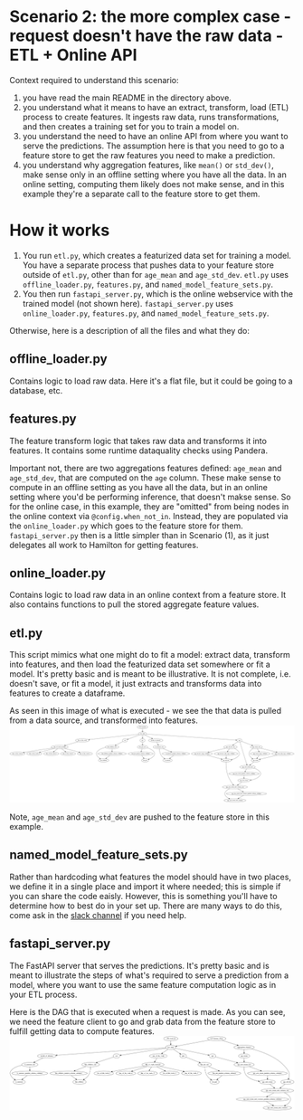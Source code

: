 # Scenario 2: the more complex case - request doesn't have the raw data - ETL + Online API

Context required to understand this scenario:
1. you have read the main README in the directory above.
2. you understand what it means to have an extract, transform, load (ETL) process to create features. It ingests raw data,
runs transformations, and then creates a training set for you to train a model on.
3. you understand the need to have an online API from where you want to serve the predictions. The assumption here is
that you need to go to a feature store to get the raw features you need to make a prediction.
4. you understand why aggregation features, like `mean()` or `std_dev()`, make sense only in an
offline setting where you have all the data. In an online setting, computing them likely does not make sense, and in
this example they're a separate call to the feature store to get them.

# How it works

1. You run `etl.py`, which creates a featurized data set for training a model. You have a separate process that pushes
data to your feature store outside of `etl.py`, other than for `age_mean` and `age_std_dev`. `etl.py` uses
`offline_loader.py`, `features.py`, and `named_model_feature_sets.py`.
2. You then run `fastapi_server.py`, which is the online webservice with the trained model (not shown here).
`fastapi_server.py` uses `online_loader.py`, `features.py`, and `named_model_feature_sets.py`.

Otherwise, here is a description of all the files and what they do:

## offline_loader.py
Contains logic to load raw data. Here it's a flat file, but it could be going
to a database, etc.

## features.py
The feature transform logic that takes raw data and transforms it into features. It contains some runtime
dataquality checks using Pandera.

Important not, there are two aggregations features defined: `age_mean` and `age_std_dev`, that are computed on the
`age` column. These make sense to compute in an offline setting as you have all the data, but in an online setting where
you'd be performing inference, that doesn't makse sense. So for the online case, in this example, they are "omitted" from
being nodes in the online context via `@config.when_not_in`. Instead, they are populated via the `online_loader.py` which
goes to the feature store for them. `fastapi_server.py` then is a little simpler than in Scenario (1), as it just
delegates all work to Hamilton for getting features.

## online_loader.py
Contains logic to load raw data in an online context from a feature store. It also contains functions to pull
the stored aggregate feature values.


## etl.py
This script mimics what one might do to fit a model: extract data, transform into features,
and then load the featurized data set somewhere or fit a model. It's pretty basic and is meant
to be illustrative. It is not complete, i.e. doesn't save, or fit a model, it just extracts and transforms data
into features to create a dataframe.

As seen in this image of what is executed - we see the that data is pulled from a data source, and transformed into features.
![offline execution](offline_execution.dot.png)

Note, `age_mean` and `age_std_dev` are pushed to the feature store in this example.

## named_model_feature_sets.py
Rather than hardcoding what features the model should have in two places, we define
it in a single place and import it where needed; this is simple if you can share the code eaisly.
However, this is something you'll have to determine how to best do in your set up. There are many ways to do this,
come ask in the [slack channel](https://join.slack.com/t/hamilton-opensource/shared_invite/zt-2niepkra8-DGKGf_tTYhXuJWBTXtIs4g)
if you need help.

## fastapi_server.py
The FastAPI server that serves the predictions. It's pretty basic and is meant to
illustrate the steps of what's required to serve a prediction from a model, where
you want to use the same feature computation logic as in your ETL process.

Here is the DAG that is executed when a request is made. As you can see, we need the feature client to go
and grab data from the feature store to fulfill getting data to compute features.
![online execution](online_execution.dot.png)
